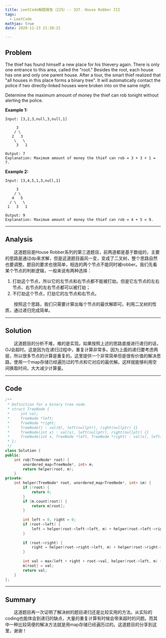 ```yaml
---
title: LeetCode解题报告（225）-- 337. House Robber III
tags:
  - LeetCode
mathjax: true
date: 2020-11-23 21:28:21

---
```


## Problem

The thief has found himself a new place for his thievery again. There is only one entrance to this area, called the "root." Besides the root, each house has one and only one parent house. After a tour, the smart thief realized that "all houses in this place forms a binary tree". It will automatically contact the police if two directly-linked houses were broken into on the same night.

Determine the maximum amount of money the thief can rob tonight without alerting the police.

<!-- more -->

**Example 1:**

```
Input: [3,2,3,null,3,null,1]

     3
    / \
   2   3
    \   \ 
     3   1

Output: 7 
Explanation: Maximum amount of money the thief can rob = 3 + 3 + 1 = 7.
```

**Example 2:**

```
Input: [3,4,5,1,3,null,1]

     3
    / \
   4   5
  / \   \ 
 1   3   1

Output: 9
Explanation: Maximum amount of money the thief can rob = 4 + 5 = 9.
```

------

## Analysis

&emsp;&emsp;这道题目是House Robber系列的第三道题目，前两道都是基于数组的，主要的思路是通过dp来求解，但是这道题目画风一变，变成了二叉树，整个思路自然也要调整。题目的要求也很简单，相连的两个节点不能同时被robber。我们先看某个节点的判断逻辑，一般来说有两种选择：

1. 打劫这个节点，所以它的左节点和右节点都不能被打劫。但是它左节点的左右节点、右节点的左右节点都可以被打劫；
2. 不打劫这个节点，打劫它的左节点和右节点。

&emsp;&emsp;按照这个思路，我们只需要计算出每个节点的最优解即可。利用二叉树的性质，通过递归完成简单。

------

## Solution

&emsp;&emsp;这道题目的分析不难，难的是实现。如果按照上述的思路直接进行递归的话，OJ会超时。这是因为在递归过程中，重复计算非常多。因为上面的递归要考虑两层，所以很多节点的计算是重复的。这里提供一个非常简单但是很有价值的解决思路，使用一个map存储已经遍历过的节点和它对应的最优解。这样就能够利用空间换取时间，大大减少计算量。

------

## Code

```c++
/**
 * Definition for a binary tree node.
 * struct TreeNode {
 *     int val;
 *     TreeNode *left;
 *     TreeNode *right;
 *     TreeNode() : val(0), left(nullptr), right(nullptr) {}
 *     TreeNode(int x) : val(x), left(nullptr), right(nullptr) {}
 *     TreeNode(int x, TreeNode *left, TreeNode *right) : val(x), left(left), right(right) {}
 * };
 */
class Solution {
public:
    int rob(TreeNode* root) {
        unordered_map<TreeNode*, int> m;
        return helper(root, m);
    }
private:
    int helper(TreeNode* root, unordered_map<TreeNode*, int> &m) {
        if (!root) {
            return 0;
        }
        if (m.count(root)) {
            return m[root];
        }
        
        int left = 0, right = 0;
        if (root->left) {
            left = helper(root->left->left, m) + helper(root->left->right, m);
        }
        
        if (root->right) {
            right = helper(root->right->left, m) + helper(root->right->right, m);
        }
        
        int val = max(left + right + root->val, helper(root->left, m) + helper(root->right, m));
        m[root] = val;
        return val;
    }
};
```

------

## Summary

&emsp;&emsp;这道题目再一次证明了解决树的题目递归还是比较实用的方法。从实际的coding也能体会到递归的缺点，大量的重复计算有时候会带来超时的问题。而其中一种比较简便的解决方法就是用map存储已经遍历过的。这道题目的分享到这里，谢谢！
